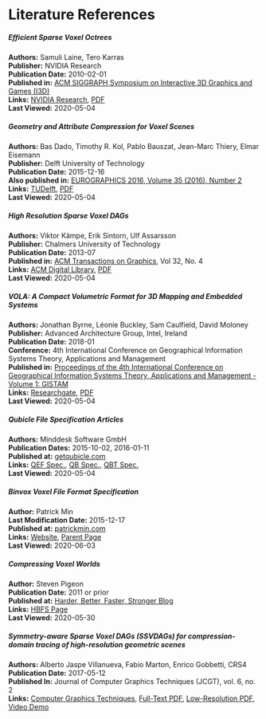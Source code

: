 # Literature References

##### Efficient Sparse Voxel Octrees

**Authors:** Samuli Laine, Tero Karras<br>
**Publisher:** NVIDIA Research<br>
**Publication Date:** 2010-02-01<br>
**Published in:** [ACM SIGGRAPH Symposium on Interactive 3D Graphics and Games (I3D)](
http://graphics.cs.williams.edu/i3d10/)<br>
**Links:** [NVIDIA Research](https://research.nvidia.com/publication/efficient-sparse-voxel-octrees),
[PDF](https://research.nvidia.com/sites/default/files/pubs/2010-02_Efficient-Sparse-Voxel/laine2010i3d_paper.pdf)<br>
**Last Viewed:** 2020-05-04

##### Geometry and Attribute Compression for Voxel Scenes

**Authors:** Bas Dado, Timothy R. Kol, Pablo Bauszat, Jean-Marc Thiery, Elmar Eisemann<br>
**Publisher:** Delft University of Technology<br>
**Publication Date:** 2015-12-16<br>
**Also published in:** [EUROGRAPHICS 2016, Volume 35 (2016), Number 2](
https://www.researchgate.net/profile/Timothy_Kol/publication/303597840_Geometry_and_Attribute_Compression_for_Voxel_Scenes/links/5b504016aca27217ffa25e39/Geometry-and-Attribute-Compression-for-Voxel-Scenes.pdf)<br>
**Links:** [TUDelft](https://repository.tudelft.nl/islandora/object/uuid:c8dec252-de9e-4c5c-9179-fb801f78caaf),
[PDF](https://repository.tudelft.nl/islandora/object/uuid:c8dec252-de9e-4c5c-9179-fb801f78caaf/datastream/OBJ/download)
<br>
**Last Viewed:** 2020-05-04

##### High Resolution Sparse Voxel DAGs

**Authors:** Viktor Kämpe, Erik Sintorn, Ulf Assarsson<br>
**Publisher:** Chalmers University of Technology<br>
**Publication Date:** 2013-07<br>
**Published in:** [ACM Transactions on Graphics](https://dl.acm.org/journal/tog), Vol 32, No. 4<br>
**Links:** [ACM Digital Library](https://dl.acm.org/doi/10.1145/2461912.2462024),
[PDF](https://dl.acm.org/doi/pdf/10.1145/2461912.2462024?download=true)<br>
**Last Viewed:** 2020-05-04

##### VOLA: A Compact Volumetric Format for 3D Mapping and Embedded Systems

**Authors:** Jonathan Byrne, Léonie Buckley, Sam Caulfield, David Moloney<br>
**Publisher:** Advanced Architecture Group, Intel, Ireland<br>
**Publication Date:** 2018-01<br>
**Conference:** 4th International Conference on Geographical Information Systems Theory, Applications and Management<br>
**Published in:** [Proceedings of the 4th International Conference on Geographical Information Systems Theory,
Applications and Management - Volume 1: GISTAM](
http://www.scitepress.net/ProceedingsDetails.aspx?ID=bxb3QTEeduo=&t=1)<br>
**Links:** [Researchgate](https://www.researchgate.net/publication/324054042_VOLA_A_Compact_Volumetric_Format_for_3D_Mapping_and_Embedded_Systems),
[PDF](https://www.researchgate.net/profile/Jonathan_Byrne/publication/324054042_VOLA_A_Compact_Volumetric_Format_for_3D_Mapping_and_Embedded_Systems/links/5b9781394585153a53299433/VOLA-A-Compact-Volumetric-Format-for-3D-Mapping-and-Embedded-Systems.pdf)
<br>
**Last Viewed:** 2020-05-04

##### Qubicle File Specification Articles

**Authors:** Minddesk Software GmbH<br>
**Publication Dates:** 2015-10-02, 2016-01-11<br>
**Published at:** [getqubicle.com](https://getqubicle.com/)<br>
**Links:** [QEF Spec.](https://getqubicle.com/learn/article.php?id=23),
[QB Spec.](https://getqubicle.com/learn/article.php?id=22), [QBT Spec.](https://getqubicle.com/learn/article.php?id=47)
<br>
**Last Viewed:** 2020-05-04

##### Binvox Voxel File Format Specification

**Author:** Patrick Min<br>
**Last Modification Date:** 2015-12-17<br>
**Published at:** [patrickmin.com](https://www.patrickmin.com)<br>
**Links:** [Website](https://www.patrickmin.com/binvox/binvox.html),
[Parent Page](https://www.patrickmin.com/binvox/index.php)<br>
**Last Viewed:** 2020-06-03

##### Compressing Voxel Worlds

**Author:** Steven Pigeon<br>
**Publication Date:** 2011 or prior<br>
**Published at:** [Harder, Better, Faster, Stronger Blog](https://hbfs.wordpress.com/)<br>
**Links:** [HBFS Page](https://hbfs.wordpress.com/2011/03/22/compressing-voxel-worlds/)<br>
**Last Viewed:** 2020-05-30

##### Symmetry-aware Sparse Voxel DAGs (SSVDAGs) for compression-domain tracing of high-resolution geometric scenes 

**Authors:** Alberto Jaspe Villanueva, Fabio Marton, Enrico Gobbetti, CRS4<br>
**Publication Date:** 2017-05-12<br>
**Published In:** Journal of Computer Graphics Techniques (JCGT), vol. 6, no. 2<br>
**Links:** [Computer Graphics Techniques](http://jcgt.org/published/0006/02/01/),
[Full-Text PDF](http://jcgt.org/published/0006/02/01/paper.pdf),
[Low-Resolution PDF](http://jcgt.org/published/0006/02/01/paper-lowres.pdf),
[Video Demo](http://jcgt.org/published/0006/02/01/jcgt-ssvdags-demo.mp4)

<div style="margin-top: 20em"></div>
